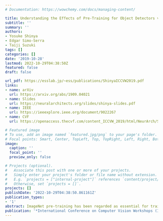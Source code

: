 ```yaml
---
# Documentation: https://wowchemy.com/docs/managing-content/

title: Understanding the Effects of Pre-Training for Object Detectors via Eigenspectrum
subtitle: ''
summary: ''
authors:
- Yosuke Shinya
- Edgar Simo-Serra
- Taiji Suzuki
tags: []
categories: []
date: '2019-10-28'
lastmod: 2022-10-29T04:38:50Z
featured: false
draft: false

url_pdf: https://esslab.jp/~ess/publications/ShinyaICCVW2019.pdf
links:
- name: arXiv
  url: https://arxiv.org/abs/1909.04021
- name: Slides
  url: https://neuralarchitects.org/slides/shinya-slides.pdf
- name: IEEE
  url: https://ieeexplore.ieee.org/document/9022267
- name: CVF
  url: https://openaccess.thecvf.com/content_ICCVW_2019/html/NeurArch/Shinya_Understanding_the_Effects_of_Pre-Training_for_Object_Detectors_via_Eigenspectrum_ICCVW_2019_paper.html

# Featured image
# To use, add an image named `featured.jpg/png` to your page's folder.
# Focal points: Smart, Center, TopLeft, Top, TopRight, Left, Right, BottomLeft, Bottom, BottomRight.
image:
  caption: ''
  focal_point: ''
  preview_only: false

# Projects (optional).
#   Associate this post with one or more of your projects.
#   Simply enter your project's folder or file name without extension.
#   E.g. `projects = ["internal-project"]` references `content/project/deep-learning/index.md`.
#   Otherwise, set `projects = []`.
projects: []
publishDate: '2022-10-29T04:38:50.861161Z'
publication_types:
- '1'
abstract: ImageNet pre-training has been regarded as essential for training accurate object detectors for a long time. Recently, it has been shown that object detectors trained from randomly initialized weights can be on par with those fine-tuned from ImageNet pre-trained models. However, the effects of pre-training and the differences caused by pre-training are still not fully understood. In this paper, we analyze the eigenspectrum dynamics of the covariance matrix of each feature map in object detectors. Based on our analysis on ResNet-50, Faster R-CNN with FPN, and Mask R-CNN, we show that object detectors trained from ImageNet pre-trained models and those trained from scratch behave differently from each other even if both object detectors have similar accuracy. Furthermore, we propose a method for automatically determining the widths (the numbers of channels) of object detectors based on the eigenspectrum. We train Faster R-CNN with FPN from randomly initialized weights, and show that our method can reduce ~27% of the parameters of ResNet-50 without increasing Multiply-Accumulate operations and losing accuracy. Our results indicate that we should develop more appropriate methods for transferring knowledge from image classification to object detection (or other tasks).
publication: '*International Conference on Computer Vision Workshops (ICCVW)*'
---
```

